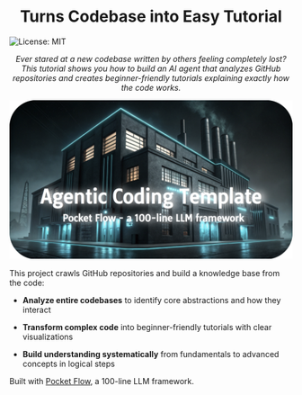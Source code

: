 <h1 align="center">Turns Codebase into Easy Tutorial</h1>

![License: MIT](https://img.shields.io/badge/License-MIT-yellow.svg)

<p align="center">
<i>Ever stared at a new codebase written by others feeling completely lost? This tutorial shows you how to build an AI agent that analyzes GitHub repositories and creates beginner-friendly tutorials explaining exactly how the code works.</i>
</p>

<p align="center">
  <a href="https://github.com/The-Pocket/PocketFlow" target="_blank">
    <img 
      src="./assets/banner.png" width="800"
    />
  </a>
</p>

This project crawls GitHub repositories and build a knowledge base from the code:

- **Analyze entire codebases** to identify core abstractions and how they interact

- **Transform complex code** into beginner-friendly tutorials with clear visualizations

- **Build understanding systematically** from fundamentals to advanced concepts in logical steps

Built with [Pocket Flow](https://github.com/The-Pocket/PocketFlow), a 100-line LLM framework.